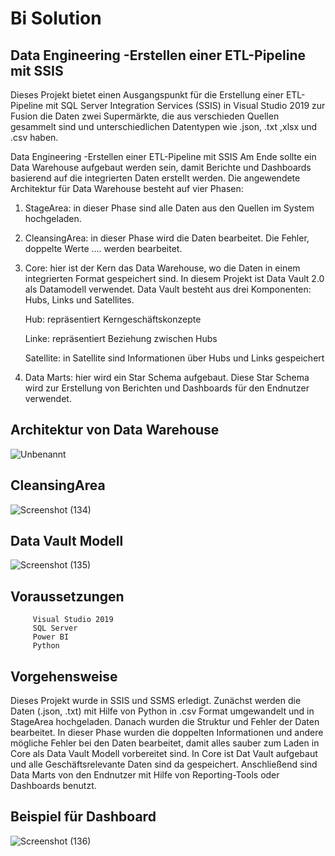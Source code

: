 # Bi Solution

Data Engineering  -Erstellen einer ETL-Pipeline mit SSIS
------------------------------------------------------
Dieses Projekt bietet einen Ausgangspunkt für die Erstellung einer ETL-Pipeline mit SQL Server Integration Services (SSIS) 
in Visual Studio 2019 zur Fusion die Daten zwei Supermärkte, die aus verschieden Quellen gesammelt sind und unterschiedlichen Datentypen wie
.json, .txt ,xlsx und .csv haben.  

Data Engineering  -Erstellen einer ETL-Pipeline mit SSIS
Am Ende sollte ein Data Warehouse aufgebaut werden sein, damit Berichte und Dashboards basierend auf die integrierten Daten erstellt werden. 
Die angewendete Architektur für Data Warehouse besteht auf vier Phasen:

1. StageArea: in dieser Phase sind alle Daten aus den Quellen im System hochgeladen.
2. CleansingArea: in dieser Phase wird die Daten bearbeitet. Die Fehler, doppelte Werte .... werden bearbeitet.
3. Core: hier ist der Kern das Data Warehouse, wo die Daten in einem integrierten Format gespeichert sind. In diesem Projekt ist Data Vault 2.0 als Datamodell verwendet. Data Vault besteht aus drei Komponenten: Hubs, Links und Satellites.

   Hub:  repräsentiert Kerngeschäftskonzepte
   
   Linke: repräsentiert Beziehung zwischen Hubs
   
   Satellite: in Satellite sind Informationen über Hubs und Links gespeichert


4. Data Marts: hier wird ein Star Schema aufgebaut. Diese Star Schema wird zur Erstellung von Berichten und Dashboards für den Endnutzer verwendet.



 Architektur von Data Warehouse
----------------------------------------------------
 
![Unbenannt](https://user-images.githubusercontent.com/116841480/206168137-11f11bc8-262b-4a06-9bdb-c5ce2be56724.PNG)



CleansingArea 
----------------------------------------------------------

![Screenshot (134)](https://user-images.githubusercontent.com/116841480/206174638-4aff04ab-f6ec-4c94-ae2e-a0df015aaebc.png)


Data Vault Modell
-----------------------------------------------------------------
![Screenshot (135)](https://user-images.githubusercontent.com/116841480/206174762-a57cb74d-2178-4eb4-b2de-2fc8f695982b.png)


Voraussetzungen
---------------------------------------------------------------------
         Visual Studio 2019               
         SQL Server
         Power BI
         Python
        
Vorgehensweise
----------------------------------------------------------------------
Dieses Projekt wurde in SSIS und SSMS erledigt. Zunächst werden die Daten (.json, .txt) mit Hilfe von Python in .csv Format umgewandelt und in StageArea hochgeladen. Danach wurden die Struktur und Fehler der Daten bearbeitet. In dieser Phase wurden die doppelten Informationen und andere mögliche Fehler bei den Daten bearbeitet, damit alles sauber zum Laden in Core als Data Vault Modell vorbereitet sind. 
In Core ist Dat Vault aufgebaut und alle Geschäftsrelevante Daten sind da gespeichert. Anschließend sind Data Marts von den Endnutzer mit Hilfe von Reporting-Tools oder Dashboards benutzt.
 


Beispiel für Dashboard
-------------------------------------------------------------------------
![Screenshot (136)](https://user-images.githubusercontent.com/116841480/206181131-750c384c-3a8f-4983-bb07-29d2466c08c5.png)







